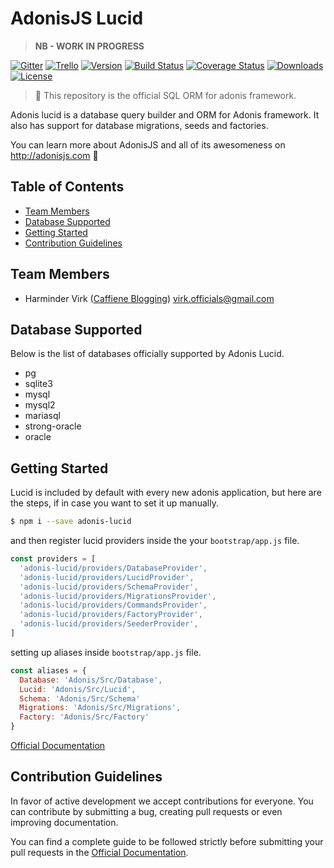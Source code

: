 # AdonisJS Lucid

> **NB - WORK IN PROGRESS**

[![Gitter](https://img.shields.io/badge/+%20GITTER-JOIN%20CHAT%20%E2%86%92-1DCE73.svg?style=flat-square)](https://gitter.im/adonisjs/adonis-framework)
[![Trello](https://img.shields.io/badge/TRELLO-%E2%86%92-89609E.svg?style=flat-square)](https://trello.com/b/yzpqCgdl/adonis-for-humans)
[![Version](https://img.shields.io/npm/v/adonis-lucid.svg?style=flat-square)](https://www.npmjs.com/package/adonis-lucid)
[![Build Status](https://img.shields.io/travis/adonisjs/adonis-lucid/master.svg?style=flat-square)](https://travis-ci.org/adonisjs/adonis-lucid)
[![Coverage Status](https://img.shields.io/coveralls/adonisjs/adonis-lucid/master.svg?style=flat-square)](https://coveralls.io/github/adonisjs/adonis-lucid?branch=master)
[![Downloads](https://img.shields.io/npm/dt/adonis-lucid.svg?style=flat-square)](https://www.npmjs.com/package/adonis-lucid)
[![License](https://img.shields.io/npm/l/adonis-lucid.svg?style=flat-square)](https://opensource.org/licenses/MIT)

> :pray: This repository is the official SQL ORM for adonis framework.

Adonis lucid is a database query builder and ORM for Adonis framework. It also has support for database migrations, seeds and factories.

You can learn more about AdonisJS and all of its awesomeness on http://adonisjs.com :evergreen_tree:

## Table of Contents

* [Team Members](#team-members)
* [Database Supported](#database-supported)
* [Getting Started](#getting-started)
* [Contribution Guidelines](#contribution-guidelines)

## <a name="team-members"></a>Team Members

* Harminder Virk ([Caffiene Blogging](http://amanvirk.me/)) <virk.officials@gmail.com>

## <a name="database-supported"></a>Database Supported

Below is the list of databases officially supported by Adonis Lucid.

- pg
- sqlite3
- mysql
- mysql2
- mariasql
- strong-oracle
- oracle


## <a name="getting-started"></a>Getting Started

Lucid is included by default with every new adonis application, but here are the steps, if in case you want to set it up manually.

```bash
$ npm i --save adonis-lucid
```

and then register lucid providers inside the your `bootstrap/app.js` file.

```javascript
const providers = [
  'adonis-lucid/providers/DatabaseProvider',
  'adonis-lucid/providers/LucidProvider',
  'adonis-lucid/providers/SchemaProvider',
  'adonis-lucid/providers/MigrationsProvider',
  'adonis-lucid/providers/CommandsProvider',
  'adonis-lucid/providers/FactoryProvider',
  'adonis-lucid/providers/SeederProvider',  
]
```

setting up aliases inside `bootstrap/app.js` file.

```javascript
const aliases = {
  Database: 'Adonis/Src/Database',
  Lucid: 'Adonis/Src/Lucid',
  Schema: 'Adonis/Src/Schema'
  Migrations: 'Adonis/Src/Migrations',
  Factory: 'Adonis/Src/Factory'
}
```

[Official Documentation](http://adonisjs.com/docs/2.0/installation)

## <a name="contribution-guidelines"></a>Contribution Guidelines

In favor of active development we accept contributions for everyone. You can contribute by submitting a bug, creating pull requests or even improving documentation.

You can find a complete guide to be followed strictly before submitting your pull requests in the [Official Documentation](http://adonisjs.com/docs/contributing).
